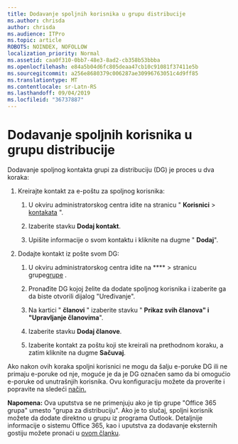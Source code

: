 ```yaml
---
title: Dodavanje spoljnih korisnika u grupu distribucije
ms.author: chrisda
author: chrisda
ms.audience: ITPro
ms.topic: article
ROBOTS: NOINDEX, NOFOLLOW
localization_priority: Normal
ms.assetid: caa0f310-0bb7-48e3-8ad2-cb358b53bbba
ms.openlocfilehash: e84a5b04d6fc805deaa47cb10c91081f37411e5b
ms.sourcegitcommit: a256e8680379c006287ae30996763051c4d9ff85
ms.translationtype: MT
ms.contentlocale: sr-Latn-RS
ms.lasthandoff: 09/04/2019
ms.locfileid: "36737887"
---
```

# <a name="add-external-users-to-a-distribution-group"></a>Dodavanje spoljnih korisnika u grupu distribucije

Dodavanje spoljnog kontakta grupi za distribuciju (DG) je proces u dva koraka:
  
1. Kreirajte kontakt za e-poštu za spoljnog korisnika:
    
    1. U okviru administratorskog centra idite na stranicu " **Korisnici** > [kontakata](https://admin.microsoft.com/adminportal/home#/Contact) ". 
    
    2. Izaberite stavku **Dodaj kontakt**.
    
    3. Upišite informacije o svom kontaktu i kliknite na dugme " **Dodaj**".
    
2. Dodajte kontakt iz pošte svom DG:
    
    1. U okviru administratorskog centra idite na **** > stranicu grupe[grupe](https://admin.microsoft.com/adminportal/home#/groups) . 
    
    2. Pronađite DG kojoj želite da dodate spoljnog korisnika i izaberite ga da biste otvorili dijalog "Uređivanje".
    
    3. Na kartici " **članovi** " izaberite stavku " **Prikaz svih članova" i "Upravljanje članovima**". 
    
    4. Izaberite stavku **Dodaj članove**.
    
    5. Izaberite kontakt za poštu koji ste kreirali na prethodnom koraku, a zatim kliknite na dugme **Sačuvaj**.
    
Ako nakon ovih koraka spoljni korisnici ne mogu da šalju e-poruke DG ili ne primaju e-poruke od nje, moguće je da je DG označen samo da bi omogućio e-poruke od unutrašnjih korisnika. Ovu konfiguraciju možete da proverite i popravite na sledeći [način.](https://docs.microsoft.com/exchange/mail-flow-best-practices/non-delivery-reports-in-exchange-online/fix-error-code-5-7-133-in-exchange-online)
  
 **Napomena:** Ova uputstva se ne primenjuju ako je tip grupe "Office 365 grupa" umesto "grupa za distribuciju". Ako je to slučaj, spoljni korisnik možete da dodate direktno u grupu iz programa Outlook. Detaljnije informacije o sistemu Office 365, kao i uputstva za dodavanje eksternih gostiju možete pronaći u [ovom članku](https://support.office.com/article/Guest-access-in-Office-365-Groups-bfc7a840-868f-4fd6-a390-f347bf51aff6.aspx).
  